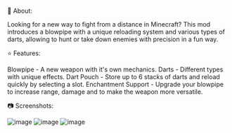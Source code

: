 📖 About:

 

Looking for a new way to fight from a distance in Minecraft? This mod introduces a blowpipe with a unique reloading system and various types of darts, allowing to hunt or take down enemies with precision in a fun way.

 

⭐ Features:

 

Blowpipe - A new weapon with it's own mechanics.
Darts - Different types with unique effects.
Dart Pouch - Store up to 6 stacks of darts and reload quickly by selecting a slot.
Enchantment Support - Upgrade your blowpipe to increase range, damage and to make the weapon more versatile.
 

📷 Screenshots:

![image](https://github.com/user-attachments/assets/c92d2b2c-a47a-4e23-98ec-ef8142884d3d)
![image](https://github.com/user-attachments/assets/d2dcb388-f027-411e-98d3-7cebb39ffbdd)
![image](https://github.com/user-attachments/assets/52bba24f-8772-41fa-ba08-6b9cdcb51e0e)


